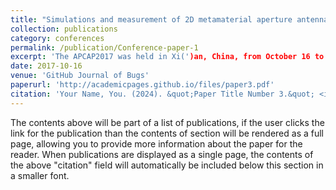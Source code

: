 ```yaml
---
title: "Simulations and measurement of 2D metamaterial aperture antenna"
collection: publications
category: conferences
permalink: /publication/Conference-paper-1
excerpt: 'The APCAP2017 was held in Xi(')an, China, from October 16 to 19, 2017.'
date: 2017-10-16
venue: 'GitHub Journal of Bugs'
paperurl: 'http://academicpages.github.io/files/paper3.pdf'
citation: 'Your Name, You. (2024). &quot;Paper Title Number 3.&quot; <i>GitHub Journal of Bugs</i>. 1(3).'
---
```


The contents above will be part of a list of publications, if the user clicks the link for the publication than the contents of section will be rendered as a full page, allowing you to provide more information about the paper for the reader. When publications are displayed as a single page, the contents of the above "citation" field will automatically be included below this section in a smaller font.
